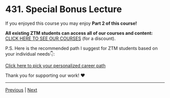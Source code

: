 # 431. Special Bonus Lecture

If you enjoyed this course you may enjoy **Part 2 of this course!**

**All existing ZTM students can access all of our courses and content:** [CLICK HERE TO SEE OUR COURSES](https://zerotomastery.io/courses/?utm_source=udemy&utm_medium=coursecontent) (for a discount).

P.S. Here is the recommended path I suggest for ZTM students based on your individual needs👇:

[Click here to pick your personalized career path](https://zerotomastery.io/career-paths/?utm_source=udemy&utm_medium=coursecontent&utm_campaign=cpquiz)

Thank you for supporting our work! ❤️


---

[Previous](./430_Recommended-Path_Back-to-Node.md) | [Next]()
